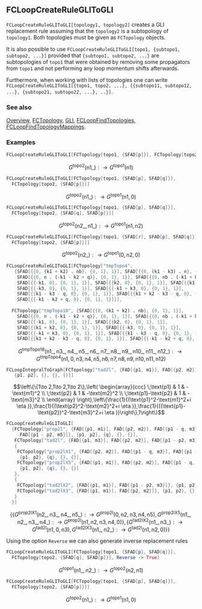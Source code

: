 ```mathematica
 
```

## FCLoopCreateRuleGLIToGLI

`FCLoopCreateRuleGLIToGLI[topology1, topology2]` creates a GLI replacement rule assuming that the `topology2` is a subtopology of `topology1`. Both topologies must be given as `FCTopology` objects.

It is also possible to use `FCLoopCreateRuleGLIToGLI[topo1, {subtopo1, subtopo2, ...}]` provided that `{subtopo1, subtopo2, ...}` are subtopologies of `topo1` that were obtained by removing some propagators from `topo1` and not performing any loop momentum shifts afterwards.

Furthermore, when working with lists of topologies one can write `FCLoopCreateRuleGLIToGLI[{topo1, topo2, ...}, {{subtopo11, subtopo12, ...}, {subtopo21, subtopo22, ...}, ..}]`.

### See also

[Overview](Extra/FeynCalc.md), [FCTopology](FCTopology.md), [GLI](GLI.md), [FCLoopFindTopologies](FCLoopFindTopologies.md), [FCLoopFindTopologyMappings](FCLoopFindTopologyMappings.md).

### Examples

```mathematica
FCLoopCreateRuleGLIToGLI[FCTopology[topo1, {SFAD[p]}], FCTopology[topo2, {SFAD[p]}]]
```

$$G^{\text{topo2}}(\text{n1$\_$}):\to G^{\text{topo1}}(\text{n1})$$

```mathematica
FCLoopCreateRuleGLIToGLI[FCTopology[topo1, {SFAD[p], SFAD[q]}], 
  FCTopology[topo2, {SFAD[p]}]]
```

$$G^{\text{topo2}}(\text{n1$\_$}):\to G^{\text{topo1}}(\text{n1},0)$$

```mathematica
FCLoopCreateRuleGLIToGLI[FCTopology[topo1, {SFAD[p], SFAD[q]}], 
  FCTopology[topo2, {SFAD[q], SFAD[p]}]]
```

$$G^{\text{topo2}}(\text{n2$\_$},\text{n1$\_$}):\to G^{\text{topo1}}(\text{n1},\text{n2})$$

```mathematica
FCLoopCreateRuleGLIToGLI[FCTopology[topo1, {SFAD[r], SFAD[p], SFAD[q]}], 
  FCTopology[topo2, {SFAD[p]}]]
```

$$G^{\text{topo2}}(\text{n2$\_$}):\to G^{\text{topo1}}(0,\text{n2},0)$$

```mathematica
FCLoopCreateRuleGLIToGLI[FCTopology["tmpTopo4", 
   {SFAD[{{0, (k1 + k2) . nb}, {0, 1}, 1}], SFAD[{{0, (k1 - k3) . n}, {0, 1}, 1}], 
    SFAD[{{0, n . (-k1 - k2 + q)}, {0, 1}, 1}], SFAD[{{0, nb . (-k1 + k3 + q)}, {0, 1}, 1}], 
    SFAD[{{-k1, 0}, {0, 1}, 1}], SFAD[{{k2, 0}, {0, 1}, 1}], SFAD[{{k1 + k2, 0}, {0, 1}, 1}], 
    SFAD[{{-k3, 0}, {0, 1}, 1}], SFAD[{{-k1 + k3, 0}, {0, 1}, 1}], 
    SFAD[{{k1 - k3 - q, 0}, {0, 1}, 1}], SFAD[{{k1 + k2 - k3 - q, 0}, {0, 1}, 1}], 
    SFAD[{{-k1 - k2 + q, 0}, {0, 1}, 1}]}], 
  
  FCTopology["tmpTopo18", {SFAD[{{0, (k1 + k2) . nb}, {0, 1}, 1}], 
    SFAD[{{0, n . (-k1 - k2 + q)}, {0, 1}, 1}], SFAD[{{0, nb . (-k1 + k3 + q)}, {0, 1}, 1}], 
    SFAD[{{-k1, 0}, {0, 1}, 1}], SFAD[{{k2, 0}, {0, 1}, 1}], 
    SFAD[{{k1 + k2, 0}, {0, 1}, 1}], SFAD[{{-k3, 0}, {0, 1}, 1}], 
    SFAD[{{-k1 + k3, 0}, {0, 1}, 1}], SFAD[{{k1 - k3 - q, 0}, {0, 1}, 1}], 
    SFAD[{{k1 + k2 - k3 - q, 0}, {0, 1}, 1}], SFAD[{{-k1 - k2 + q, 0}, {0, 1}, 1}]}]]
```

$$G^{\text{tmpTopo18}}(\text{n1$\_$},\text{n3$\_$},\text{n4$\_$},\text{n5$\_$},\text{n6$\_$},\text{n7$\_$},\text{n8$\_$},\text{n9$\_$},\text{n10$\_$},\text{n11$\_$},\text{n12$\_$}):\to G^{\text{tmpTopo4}}(\text{n1},0,\text{n3},\text{n4},\text{n5},\text{n6},\text{n7},\text{n8},\text{n9},\text{n10},\text{n11},\text{n12})$$

```mathematica
FCLoopIntegralToGraph[FCTopology["tad2l", {FAD[{p1, m1}], FAD[{p2, m2}], FAD[{p1 - p2, m3}]}, 
   {p1, p2}, {}, {}, {}]]
```

$$\left\{\{1\to 2,1\to 2,1\to 2\},\left(
\begin{array}{ccc}
 \;\text{p1} & 1 & -\text{m1}^2 \\
 \;\text{p2} & 1 & -\text{m2}^2 \\
 \;\text{p1}-\text{p2} & 1 & -\text{m3}^2 \\
\end{array}
\right),\left\{\frac{1}{(\text{p1}^2-\text{m1}^2+i \eta )},\frac{1}{(\text{p2}^2-\text{m2}^2+i \eta )},\frac{1}{((\text{p1}-\text{p2})^2-\text{m3}^2+i \eta )}\right\},1\right\}$$

```mathematica
FCLoopCreateRuleGLIToGLI[
  {FCTopology["prop2l", {FAD[{p1, m1}], FAD[{p2, m2}], FAD[{p1 - q, m3}], FAD[{p1 - q, m4}], 
     FAD[{p1 - p2, m5}]}, {p1, p2}, {q}, {}, {}], 
   FCTopology["tad2l", {FAD[{p1, m1}], FAD[{p2, m2}], FAD[{p1 - p2, m3}]}, {p1, p2}, {}, {}, {}]}, {
   {
    FCTopology["prop2lX1", {FAD[{p2, m2}], FAD[{p1 - q, m3}], FAD[{p1 - q, m4}], FAD[{p1 - p2, m5}]}, 
     {p1, p2}, {q}, {}, {}], 
    FCTopology["prop2lX5", {FAD[{p1, m1}], FAD[{p2, m2}], FAD[{p1 - q, m3}], FAD[{p1 - q, m4}]}, 
     {p1, p2}, {q}, {}, {}] 
   }, 
   {
    FCTopology["tad2lX2", {FAD[{p1, m1}], FAD[{p1 - p2, m3}]}, {p1, p2}, {}, {}, {}], 
    FCTopology["tad2lX3", {FAD[{p1, m1}], FAD[{p2, m2}]}, {p1, p2}, {}, {}, {}] 
   } 
  }]
```

$$\left\{\left\{G^{\text{prop2lX1}}(\text{n2$\_$},\text{n3$\_$},\text{n4$\_$},\text{n5$\_$}):\to G^{\text{prop2l}}(0,\text{n2},\text{n3},\text{n4},\text{n5}),G^{\text{prop2lX5}}(\text{n1$\_$},\text{n2$\_$},\text{n3$\_$},\text{n4$\_$}):\to G^{\text{prop2l}}(\text{n1},\text{n2},\text{n3},\text{n4},0)\right\},\left\{G^{\text{tad2lX2}}(\text{n1$\_$},\text{n3$\_$}):\to G^{\text{tad2l}}(\text{n1},0,\text{n3}),G^{\text{tad2lX3}}(\text{n1$\_$},\text{n2$\_$}):\to G^{\text{tad2l}}(\text{n1},\text{n2},0)\right\}\right\}$$

Using the option `Reverse` we can also generate inverse replacement rules

```mathematica
FCLoopCreateRuleGLIToGLI[FCTopology[topo1, {SFAD[p], SFAD[q]}], 
  FCTopology[topo2, {SFAD[q], SFAD[p]}], Reverse -> True]
```

$$G^{\text{topo1}}(\text{n1$\_$},\text{n2$\_$}):\to G^{\text{topo2}}(\text{n2},\text{n1})$$

```mathematica
FCLoopCreateRuleGLIToGLI[FCTopology[topo1, {SFAD[p], SFAD[q]}], 
  FCTopology[topo2, {SFAD[p]}]]
```

$$G^{\text{topo2}}(\text{n1$\_$}):\to G^{\text{topo1}}(\text{n1},0)$$